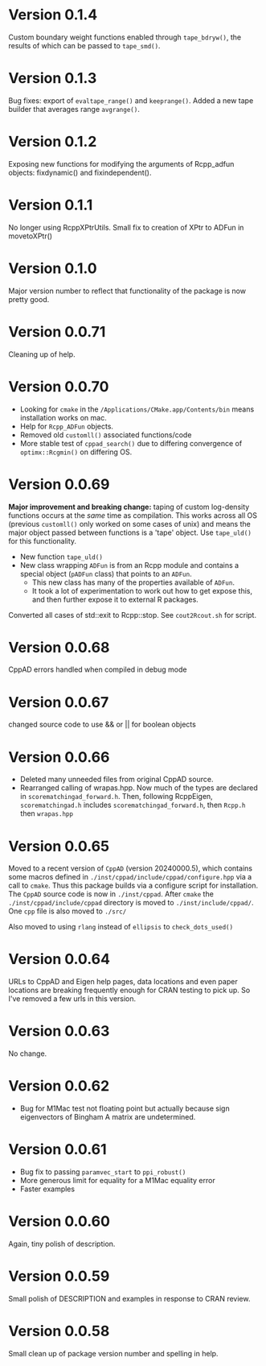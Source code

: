 # Version 0.1.4
Custom boundary weight functions enabled through `tape_bdryw()`, the results of which can be passed to `tape_smd()`.

# Version 0.1.3
Bug fixes: export of `evaltape_range()` and `keeprange()`.
Added a new tape builder that averages range `avgrange()`.

# Version 0.1.2
Exposing new functions for modifying the arguments of Rcpp_adfun objects: fixdynamic() and fixindependent().

# Version 0.1.1
No longer using RcppXPtrUtils.
Small fix to creation of XPtr to ADFun in movetoXPtr()

# Version 0.1.0
Major version number to reflect that functionality of the package is now pretty good.

# Version 0.0.71
Cleaning up of help.

# Version 0.0.70
+ Looking for `cmake` in the `/Applications/CMake.app/Contents/bin` means installation works on mac.
+ Help for `Rcpp_ADFun` objects.
+ Removed old `customll()` associated functions/code
+ More stable test of `cppad_search()` due to differing convergence of `optimx::Rcgmin()` on differing OS.

# Version 0.0.69
__Major improvement and breaking change:__ taping of custom log-density functions occurs at the *same* time as compilation. This works across all OS (previous `customll()` only worked on some cases of unix) and means the major object passed between functions is a 'tape' object. Use `tape_uld()` for this functionality.
 + New function `tape_uld()`
 + New class wrapping `ADFun` is from an Rcpp module and contains a special object (`pADFun` class) that points to an `ADFun`.
   + This new class has many of the properties available of `ADFun`.
   + It took a lot of experimentation to work out how to get expose this, and then further expose it to external R packages.

Converted all cases of std::exit to Rcpp::stop. See `cout2Rcout.sh` for script.

# Version 0.0.68
CppAD errors handled when compiled in debug mode

# Version 0.0.67
changed source code to use && or || for boolean objects

# Version 0.0.66
+ Deleted many unneeded files from original CppAD source.
+ Rearranged calling of wrapas.hpp. Now much of the types are declared in `scorematchingad_forward.h`. Then, following RcppEigen, `scorematchingad.h` includes `scorematchingad_forward.h`, then `Rcpp.h` then `wrapas.hpp`

# Version 0.0.65
Moved to a recent version of `CppAD` (version 20240000.5), which contains some macros defined in `./inst/cppad/include/cppad/configure.hpp` via a call to `cmake`. Thus this package builds via a configure script for installation. The `CppAD` source code is now in `./inst/cppad`. After `cmake` the `./inst/cppad/include/cppad` directory is moved to `./inst/include/cppad/`. One `cpp` file is also moved to `./src/`

Also moved to using `rlang` instead of `ellipsis` to `check_dots_used()`

# Version 0.0.64

URLs to CppAD and Eigen help pages, data locations and even paper locations are breaking frequently enough for CRAN testing to pick up. So I've removed a few urls in this version.

# Version 0.0.63

No change.

# Version 0.0.62

+ Bug for M1Mac test not floating point but actually because sign eigenvectors of Bingham A matrix are undetermined.

# Version 0.0.61

+ Bug fix to passing `paramvec_start` to `ppi_robust()`
+ More generous limit for equality for a M1Mac equality error
+ Faster examples

# Version 0.0.60
Again, tiny polish of description.

# Version 0.0.59
Small polish of DESCRIPTION and examples in response to CRAN review.

# Version 0.0.58
Small clean up of package version number and spelling in help.


